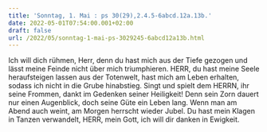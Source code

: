 ```yaml
---
title: 'Sonntag, 1. Mai : ps 30(29),2.4.5-6abcd.12a.13b.'
date: 2022-05-01T07:54:00.001+02:00
draft: false
url: /2022/05/sonntag-1-mai-ps-3029245-6abcd12a13b.html
---
```


Ich will dich rühmen, Herr, denn du hast mich aus der Tiefe gezogen und lässt meine Feinde nicht über mich triumphieren. HERR, du hast meine Seele heraufsteigen lassen aus der Totenwelt, hast mich am Leben erhalten, sodass ich nicht in die Grube hinabstieg. Singt und spielt dem HERRN, ihr seine Frommen, dankt im Gedenken seiner Heiligkeit! Denn sein Zorn dauert nur einen Augenblick, doch seine Güte ein Leben lang. Wenn man am Abend auch weint, am Morgen herrscht wieder Jubel. Du hast mein Klagen in Tanzen verwandelt, HERR, mein Gott, ich will dir danken in Ewigkeit.